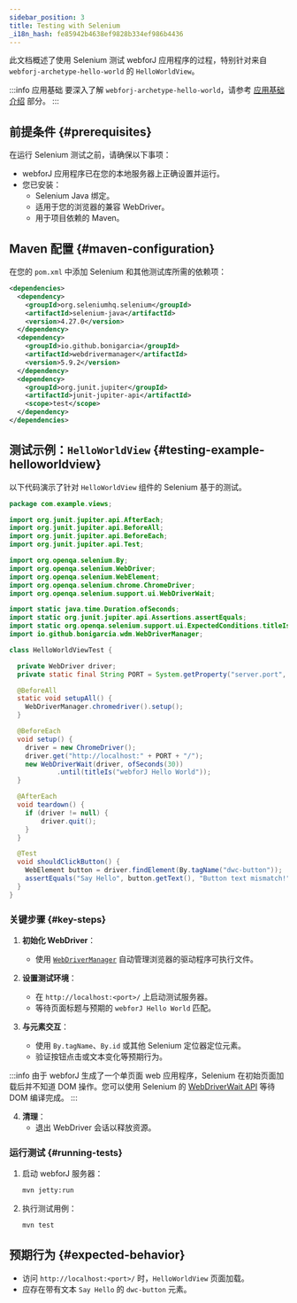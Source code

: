 ```yaml
---
sidebar_position: 3
title: Testing with Selenium
_i18n_hash: fe85942b4638ef9828b334ef986b4436
---
```

此文档概述了使用 Selenium 测试 webforJ 应用程序的过程，特别针对来自 `webforj-archetype-hello-world` 的 `HelloWorldView`。

:::info 应用基础
要深入了解 `webforj-archetype-hello-world`，请参考 [应用基础介绍](../../introduction/basics) 部分。
:::

## 前提条件 {#prerequisites}

在运行 Selenium 测试之前，请确保以下事项：
- webforJ 应用程序已在您的本地服务器上正确设置并运行。
- 您已安装：
  - Selenium Java 绑定。
  - 适用于您的浏览器的兼容 WebDriver。
  - 用于项目依赖的 Maven。

## Maven 配置 {#maven-configuration}

在您的 `pom.xml` 中添加 Selenium 和其他测试库所需的依赖项：

```xml title="pom.xml"
<dependencies>
  <dependency>
    <groupId>org.seleniumhq.selenium</groupId>
    <artifactId>selenium-java</artifactId>
    <version>4.27.0</version>
  </dependency>
  <dependency>
    <groupId>io.github.bonigarcia</groupId>
    <artifactId>webdrivermanager</artifactId>
    <version>5.9.2</version>
  </dependency>
  <dependency>
    <groupId>org.junit.jupiter</groupId>
    <artifactId>junit-jupiter-api</artifactId>
    <scope>test</scope>
  </dependency>
</dependencies>
```

## 测试示例：`HelloWorldView` {#testing-example-helloworldview}

以下代码演示了针对 `HelloWorldView` 组件的 Selenium 基于的测试。

```java title="HelloWorldViewTest.java"
package com.example.views;

import org.junit.jupiter.api.AfterEach;
import org.junit.jupiter.api.BeforeAll;
import org.junit.jupiter.api.BeforeEach;
import org.junit.jupiter.api.Test;

import org.openqa.selenium.By;
import org.openqa.selenium.WebDriver;
import org.openqa.selenium.WebElement;
import org.openqa.selenium.chrome.ChromeDriver;
import org.openqa.selenium.support.ui.WebDriverWait;

import static java.time.Duration.ofSeconds;
import static org.junit.jupiter.api.Assertions.assertEquals;
import static org.openqa.selenium.support.ui.ExpectedConditions.titleIs;
import io.github.bonigarcia.wdm.WebDriverManager;

class HelloWorldViewTest {

  private WebDriver driver;
  private static final String PORT = System.getProperty("server.port", "8080");

  @BeforeAll
  static void setupAll() {
    WebDriverManager.chromedriver().setup();
  }

  @BeforeEach
  void setup() {
    driver = new ChromeDriver();
    driver.get("http://localhost:" + PORT + "/");
    new WebDriverWait(driver, ofSeconds(30))
            .until(titleIs("webforJ Hello World"));
  }

  @AfterEach
  void teardown() {
    if (driver != null) {
        driver.quit();
    }
  }

  @Test
  void shouldClickButton() {
    WebElement button = driver.findElement(By.tagName("dwc-button"));
    assertEquals("Say Hello", button.getText(), "Button text mismatch!");
  }
}
```

### 关键步骤 {#key-steps}

1. **初始化 WebDriver**：
   - 使用 [`WebDriverManager`](https://github.com/bonigarcia/webdrivermanager) 自动管理浏览器的驱动程序可执行文件。

2. **设置测试环境**：
   - 在 `http://localhost:<port>/` 上启动测试服务器。
   - 等待页面标题与预期的 `webforJ Hello World` 匹配。

3. **与元素交互**：
   - 使用 `By.tagName`、`By.id` 或其他 Selenium 定位器定位元素。
   - 验证按钮点击或文本变化等预期行为。

  :::info
  由于 webforJ 生成了一个单页面 web 应用程序，Selenium 在初始页面加载后并不知道 DOM 操作。您可以使用 Selenium 的 [WebDriverWait API](https://www.selenium.dev/selenium/docs/api/java/org/openqa/selenium/support/ui/WebDriverWait.html) 等待 DOM 编译完成。
  :::

4. **清理**：
   - 退出 WebDriver 会话以释放资源。

### 运行测试 {#running-tests}

1. 启动 webforJ 服务器：
   ```bash
   mvn jetty:run
   ```

2. 执行测试用例：
   ```bash
   mvn test
   ```

## 预期行为 {#expected-behavior}

- 访问 `http://localhost:<port>/` 时，`HelloWorldView` 页面加载。
- 应存在带有文本 `Say Hello` 的 `dwc-button` 元素。
